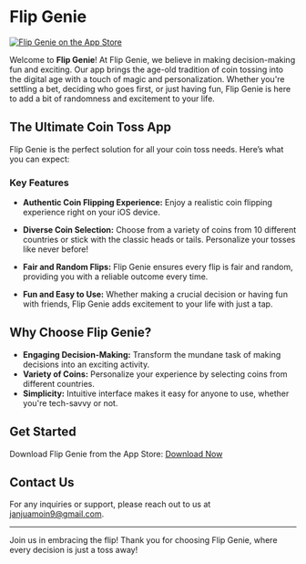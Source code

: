 # Flip Genie

[![Flip Genie on the App Store](https://link-to-your-app-icon.com)](https://apps.apple.com/pk/app/flip-genie/id6590633569)

Welcome to **Flip Genie**! At Flip Genie, we believe in making decision-making fun and exciting. Our app brings the age-old tradition of coin tossing into the digital age with a touch of magic and personalization. Whether you're settling a bet, deciding who goes first, or just having fun, Flip Genie is here to add a bit of randomness and excitement to your life.

## The Ultimate Coin Toss App

Flip Genie is the perfect solution for all your coin toss needs. Here’s what you can expect:

### Key Features

- **Authentic Coin Flipping Experience:** Enjoy a realistic coin flipping experience right on your iOS device.
  
- **Diverse Coin Selection:** Choose from a variety of coins from 10 different countries or stick with the classic heads or tails. Personalize your tosses like never before!

- **Fair and Random Flips:** Flip Genie ensures every flip is fair and random, providing you with a reliable outcome every time.

- **Fun and Easy to Use:** Whether making a crucial decision or having fun with friends, Flip Genie adds excitement to your life with just a tap.

## Why Choose Flip Genie?

- **Engaging Decision-Making:** Transform the mundane task of making decisions into an exciting activity.
- **Variety of Coins:** Personalize your experience by selecting coins from different countries.
- **Simplicity:** Intuitive interface makes it easy for anyone to use, whether you're tech-savvy or not.

## Get Started

Download Flip Genie from the App Store: [Download Now](https://apps.apple.com/pk/app/flip-genie/id6590633569)

## Contact Us

For any inquiries or support, please reach out to us at [janjuamoin9@gmail.com](mailto:janjuamoin9@gmail.com).

---

Join us in embracing the flip! Thank you for choosing Flip Genie, where every decision is just a toss away!
